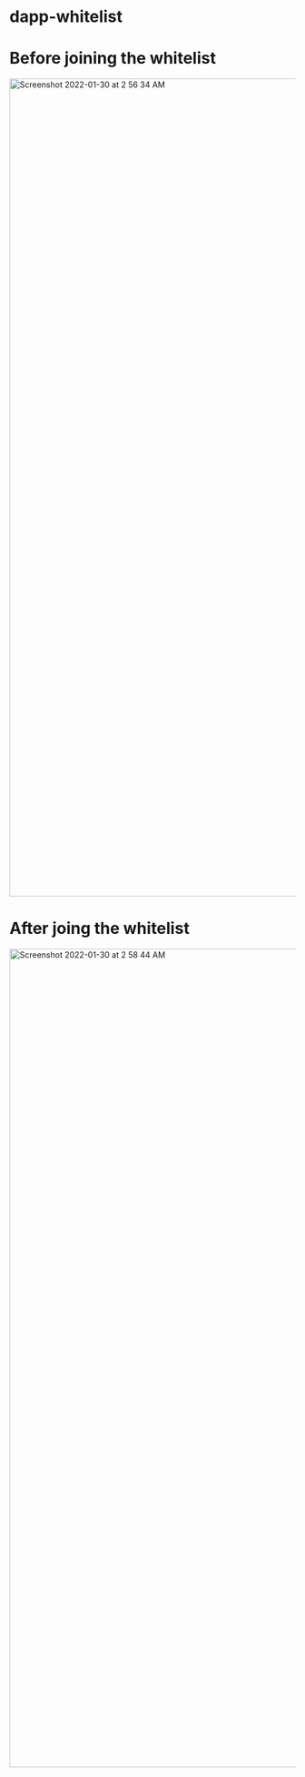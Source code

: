 # dapp-whitelist

# Before joining the whitelist
<img width="1439" alt="Screenshot 2022-01-30 at 2 56 34 AM" src="https://user-images.githubusercontent.com/36278808/151683772-dadfb527-18cd-4bb4-9b6a-ece402691c6f.png">


# After joing the whitelist
<img width="1440" alt="Screenshot 2022-01-30 at 2 58 44 AM" src="https://user-images.githubusercontent.com/36278808/151683795-a26a565b-a0dc-4bb3-a112-f42352f6b211.png">
